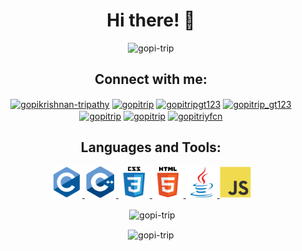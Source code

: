 <h1 align="center">Hi there! 👋</h1>
<div style = "text-align:center;">
<p align="center"> <img src="https://komarev.com/ghpvc/?username=gopi-trip&label=Profile%20views&color=0e75b6&style=flat" alt="gopi-trip" /> </p>

<h2 align="center">Connect with me:</h2>
<p align="center">
<a href="https://linkedin.com/in/gopikrishnan-tripathy" target="blank"><img align="center" src="https://raw.githubusercontent.com/rahuldkjain/github-profile-readme-generator/master/src/images/icons/Social/linked-in-alt.svg" alt="gopikrishnan-tripathy" height="40" width="50" /></a>
<a href="https://instagram.com/gopitrip" target="blank"><img align="center" src="https://raw.githubusercontent.com/rahuldkjain/github-profile-readme-generator/master/src/images/icons/Social/instagram.svg" alt="gopitrip" height="40" width="50" /></a>
<a href="https://www.codechef.com/users/gopitripgt123" target="blank"><img align="center" src="https://cdn.jsdelivr.net/npm/simple-icons@3.1.0/icons/codechef.svg" alt="gopitripgt123" height="40" width="50" /></a>
<a href="https://www.hackerrank.com/gopitrip_gt123" target="blank"><img align="center" src="https://raw.githubusercontent.com/rahuldkjain/github-profile-readme-generator/master/src/images/icons/Social/hackerrank.svg" alt="gopitrip_gt123" height="40" width="50" /></a>
<a href="https://codeforces.com/profile/gopitrip" target="blank"><img align="center" src="https://raw.githubusercontent.com/rahuldkjain/github-profile-readme-generator/master/src/images/icons/Social/codeforces.svg" alt="gopitrip" height="40" width="50" /></a>
<a href="https://www.leetcode.com/gopitrip" target="blank"><img align="center" src="https://raw.githubusercontent.com/rahuldkjain/github-profile-readme-generator/master/src/images/icons/Social/leet-code.svg" alt="gopitrip" height="40" width="50" /></a>
<a href="https://auth.geeksforgeeks.org/user/gopitriyfcn" target="blank"><img align="center" src="https://raw.githubusercontent.com/rahuldkjain/github-profile-readme-generator/master/src/images/icons/Social/geeks-for-geeks.svg" alt="gopitriyfcn" height="40" width="50" /></a>
</p>

<h2 align="center">Languages and Tools:</h2>
<p align="center"> <a href="https://www.cprogramming.com/" target="_blank" rel="noreferrer"> <img src="https://raw.githubusercontent.com/devicons/devicon/master/icons/c/c-original.svg" alt="c" width="50" height="50"/> </a> <a href="https://www.w3schools.com/cpp/" target="_blank" rel="noreferrer"> <img src="https://raw.githubusercontent.com/devicons/devicon/master/icons/cplusplus/cplusplus-original.svg" alt="cplusplus" width="50" height="50"/> </a> <a href="https://www.w3schools.com/css/" target="_blank" rel="noreferrer"> <img src="https://raw.githubusercontent.com/devicons/devicon/master/icons/css3/css3-original-wordmark.svg" alt="css3" width="50" height="50"/> </a> <a href="https://www.w3.org/html/" target="_blank" rel="noreferrer"> <img src="https://raw.githubusercontent.com/devicons/devicon/master/icons/html5/html5-original-wordmark.svg" alt="html5" width="50" height="50"/> </a> <a href="https://www.java.com" target="_blank" rel="noreferrer"> <img src="https://raw.githubusercontent.com/devicons/devicon/master/icons/java/java-original.svg" alt="java" width="50" height="50"/> </a> <a href="https://developer.mozilla.org/en-US/docs/Web/JavaScript" target="_blank" rel="noreferrer"> <img src="https://raw.githubusercontent.com/devicons/devicon/master/icons/javascript/javascript-original.svg" alt="javascript" width="50" height="50"/> </a> </p>

<p align = "center">&nbsp;<img align="center" src="https://github-readme-stats.vercel.app/api?username=gopi-trip&show_icons=true&locale=en" alt="gopi-trip" /></p>

<p align = "center"><img align="center" src="https://github-readme-streak-stats.herokuapp.com/?user=gopi-trip&" alt="gopi-trip" /></p>

</div>


<!--
**gopi-trip/gopi-trip** is a ✨ _special_ ✨ repository because its `README.md` (this file) appears on your GitHub profile.

Here are some ideas to get you started:

- 🔭 I’m currently working on ...
- 🌱 I’m currently learning ...
- 👯 I’m looking to collaborate on ...
- 🤔 I’m looking for help with ...
- 💬 Ask me about ...
- 📫 How to reach me: ...
- 😄 Pronouns: ...
- ⚡ Fun fact: ...
-->
